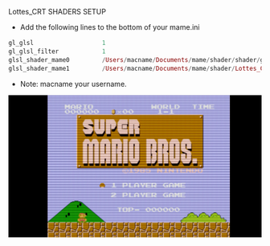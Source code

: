 Lottes_CRT SHADERS SETUP

* Add the following lines to the bottom of your mame.ini

```elixir
gl_glsl                   1
gl_glsl_filter            1
glsl_shader_mame0         /Users/macname/Documents/mame/shader/shader/glsl_plain
glsl_shader_mame1         /Users/macname/Documents/mame/shader/Lottes_CRT/Lottes_CRT
```

* Note: macname your username.

![alt text](https://github.com/MameMess/MAME-MESS-for-Mac-OS-X/blob/master/Shader/Lottes_CRT/Lottes_CRT.png?raw=true "Screenshot")
